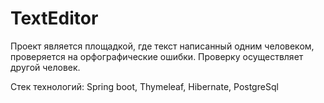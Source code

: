 # TextEditor

Проект является площадкой, где текст написанный одним человеком, проверяется на орфографические ошибки.
Проверку осуществляет другой человек.

Стек технологий: Spring boot, Thymeleaf, Hibernate, PostgreSql

